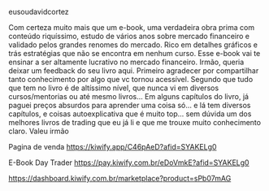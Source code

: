 eusoudavidcortez

Com certeza muito mais que um e-book, uma verdadeira obra prima com conteúdo riquíssimo, estudo de vários anos sobre mercado financeiro e validado pelos grandes renomes do mercado. Rico em detalhes gráficos e trás estratégias que não se encontra em nenhum curso. Esse e-book vai te ensinar a ser altamente lucrativo no mercado financeiro.
Irmão, queria deixar um feedback do seu livro aqui. Primeiro agradecer por compartilhar tanto conhecimento por algo que vc tornou acessível. Segundo que tudo que tem no livro é de altíssimo nível, que nunca vi em diversos cursos/mentorias ou até mesmo livros… Em alguns capítulos do livro, já paguei preços absurdos para aprender uma coisa só… e lá tem diversos capítulos, e coisas autoexplicativa que é muito top… sem dúvida um dos melhores livros de trading que eu já li e que me trouxe muito conhecimento claro. Valeu irmão

Pagina de venda  https://kiwify.app/C46pAeD?afid=SYAKELg0

E-Book Day Trader https://pay.kiwify.com.br/eDoVmkE?afid=SYAKELg0  

https://dashboard.kiwify.com.br/marketplace?product=sPb07mAG
